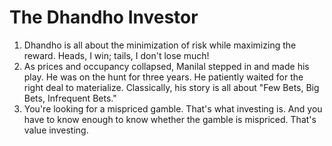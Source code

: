# The Dhandho Investor

1. Dhandho is all about the minimization of risk while maximizing the reward. Heads, I win; tails, I don't lose much!
2. As prices and occupancy collapsed, Manilal stepped in and made his play. He was on the hunt for three years. He patiently waited for the right deal to materialize. Classically, his story is all about "Few Bets, Big Bets, Infrequent Bets."
3. You're looking for a mispriced gamble. That's what investing is. And you have to know enough to know whether the gamble is mispriced. That's value investing.
